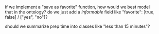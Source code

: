 if we implement a "save as favorite" function, how would we best model that in the ontology? do we just add a _informable_ field like "favorite": [true, false] / ["yes", "no"]?


should we summarize prep time into classes like "less than 15 minutes"?